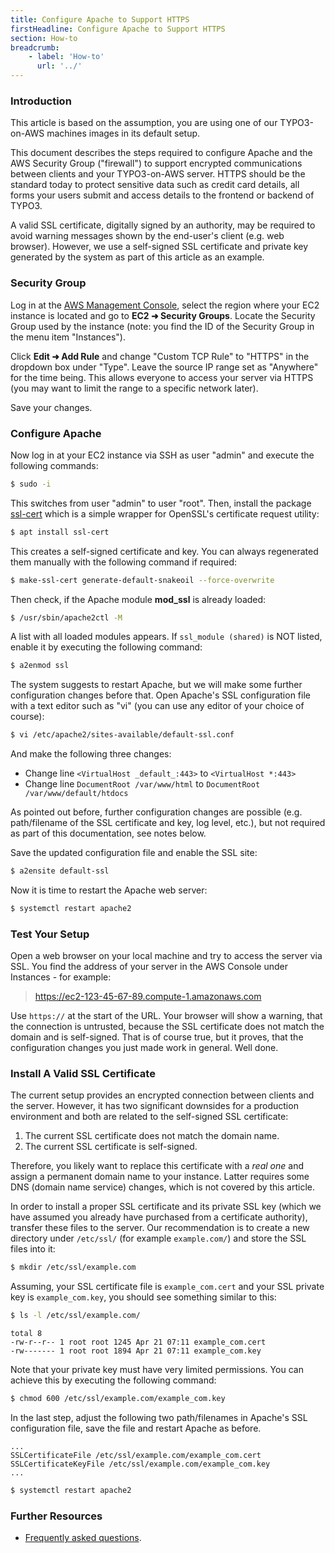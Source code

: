 ```yaml
---
title: Configure Apache to Support HTTPS
firstHeadline: Configure Apache to Support HTTPS
section: How-to
breadcrumb:
    - label: 'How-to'
      url: '../'
---
```


### Introduction

This article is based on the assumption, you are using one of our TYPO3-on-AWS machines images in its default setup.

This document describes the steps required to configure Apache and the AWS Security Group ("firewall") to support encrypted communications between clients and your TYPO3-on-AWS server. HTTPS should be the standard today to protect sensitive data such as credit card details, all forms your users submit and access details to the frontend or backend of TYPO3.

A valid SSL certificate, digitally signed by an authority, may be required to avoid warning messages shown by the end-user's client (e.g. web browser). However, we use a self-signed SSL certificate and private key generated by the system as part of this article as an example.

### Security Group

Log in at the [AWS Management Console](https://console.aws.amazon.com/ec2/), select the region where your EC2 instance is located and go to **EC2 ➜ Security Groups**. Locate the Security Group used by the instance (note: you find the ID of the Security Group in the menu item "Instances").

Click **Edit ➜ Add Rule** and change "Custom TCP Rule" to "HTTPS" in the dropdown box under "Type". Leave the source IP range set as "Anywhere" for the time being. This allows everyone to access your server via HTTPS (you may want to limit the range to a specific network later).

Save your changes.

### Configure Apache

Now log in at your EC2 instance via SSH as user "admin" and execute the following commands:

```bash
$ sudo -i
```

This switches from user "admin" to user "root". Then, install the package [ssl-cert](https://packages.debian.org/search?keywords=ssl-cert) which is a simple wrapper for OpenSSL's certificate request utility:

```bash
$ apt install ssl-cert
```

This creates a self-signed certificate and key. You can always regenerated them manually with the following command if required:

```bash
$ make-ssl-cert generate-default-snakeoil --force-overwrite
```

Then check, if the Apache module **mod_ssl** is already loaded:

```bash
$ /usr/sbin/apache2ctl -M
```

A list with all loaded modules appears. If `ssl_module (shared)` is NOT listed, enable it by executing the following command:

```bash
$ a2enmod ssl
```

The system suggests to restart Apache, but we will make some further configuration changes before that. Open Apache's SSL configuration file with a text editor such as "vi" (you can use any editor of your choice of course):

```bash
$ vi /etc/apache2/sites-available/default-ssl.conf
```

And make the following three changes:

* Change line `<VirtualHost _default_:443>` to `<VirtualHost *:443>`
* Change line `DocumentRoot /var/www/html` to `DocumentRoot /var/www/default/htdocs`

As pointed out before, further configuration changes are possible (e.g. path/filename of the SSL certificate and key, log level, etc.), but not required as part of this documentation, see notes below.

Save the updated configuration file and enable the SSL site:

```bash
$ a2ensite default-ssl
```

Now it is time to restart the Apache web server:

```bash
$ systemctl restart apache2
```

### Test Your Setup

Open a web browser on your local machine and try to access the server via SSL. You find the address of your server in the AWS Console under Instances - for example:

> https://ec2-123-45-67-89.compute-1.amazonaws.com

Use `https://` at the start of the URL. Your browser will show a warning, that the connection is untrusted, because the SSL certificate does not match the domain and is self-signed. That is of course true, but it proves, that the configuration changes you just made work in general. Well done.

### Install A Valid SSL Certificate

The current setup provides an encrypted connection between clients and the server. However, it has two significant downsides for a production environment and both are related to the self-signed SSL certificate:

1. The current SSL certificate does not match the domain name.
2. The current SSL certificate is self-signed.

Therefore, you likely want to replace this certificate with a *real one* and assign a permanent domain name to your instance. Latter requires some DNS (domain name service) changes, which is not covered by this article.

In order to install a proper SSL certificate and its private SSL key (which we have assumed you already have purchased from a certificate authority), transfer these files to the server. Our recommendation is to create a new directory under `/etc/ssl/` (for example `example.com/`) and store the SSL files into it:

```bash
$ mkdir /etc/ssl/example.com
```

Assuming, your SSL certificate file is `example_com.cert` and your SSL private key is `example_com.key`, you should see something similar to this:

```bash
$ ls -l /etc/ssl/example.com/
```
```text
total 8
-rw-r--r-- 1 root root 1245 Apr 21 07:11 example_com.cert
-rw------- 1 root root 1894 Apr 21 07:11 example_com.key
```

Note that your private key must have very limited permissions. You can achieve this by executing the following command:

```bash
$ chmod 600 /etc/ssl/example.com/example_com.key
```

In the last step, adjust the following two path/filenames in Apache's SSL configuration file, save the file and restart Apache as before.

```text
...
SSLCertificateFile /etc/ssl/example.com/example_com.cert
SSLCertificateKeyFile /etc/ssl/example.com/example_com.key
...
```

```bash
$ systemctl restart apache2
```

### Further Resources

- [Frequently asked questions](../faq/ssl-tls-setup.md).
